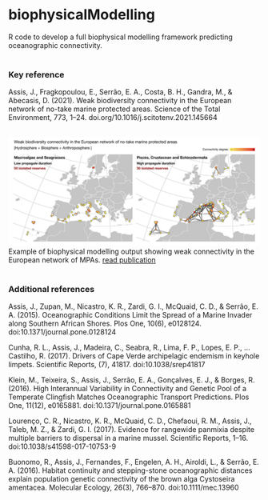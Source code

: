 # biophysicalModelling

R code to develop a full biophysical modelling framework predicting oceanographic connectivity.
<br><br>
### Key reference

Assis, J., Fragkopoulou, E., Serrão, E. A., Costa, B. H., Gandra, M., & Abecasis, D. (2021). Weak biodiversity connectivity in the European network of no-take marine protected areas. Science of the Total Environment, 773, 1–24. doi.org/10.1016/j.scitotenv.2021.145664
<br><br>

![plot](./Data/img.png)
Example of biophysical modelling output showing weak connectivity in the European network of MPAs. [read publication](https://www.sciencedirect.com/science/article/pii/S0048969721007324)
<br><br>
### Additional references

Assis, J., Zupan, M., Nicastro, K. R., Zardi, G. I., McQuaid, C. D., & Serrão, E. A. (2015). Oceanographic Conditions Limit the Spread of a Marine Invader along Southern African Shores. Plos One, 10(6), e0128124. doi:10.1371/journal.pone.0128124

Cunha, R. L., Assis, J., Madeira, C., Seabra, R., Lima, F. P., Lopes, E. P., … Castilho, R. (2017). Drivers of Cape Verde archipelagic endemism in keyhole limpets. Scientific Reports, (7), 41817. doi:10.1038/srep41817

Klein, M., Teixeira, S., Assis, J., Serrão, E. A., Gonçalves, E. J., & Borges, R. (2016). High Interannual Variability in Connectivity and Genetic Pool of a Temperate Clingfish Matches Oceanographic Transport Predictions. Plos One, 11(12), e0165881. doi:10.1371/journal.pone.0165881

Lourenço, C. R., Nicastro, K. R., McQuaid, C. D., Chefaoui, R. M., Assis, J., Taleb, M. Z., & Zardi, G. I. (2017). Evidence for rangewide panmixia despite multiple barriers to dispersal in a marine mussel. Scientific Reports, 1–16. doi:10.1038/s41598-017-10753-9

Buonomo, R., Assis, J., Fernandes, F., Engelen, A. H., Airoldi, L., & Serrão, E. A. (2016). Habitat continuity and stepping-stone oceanographic distances explain population genetic connectivity of the brown alga Cystoseira amentacea. Molecular Ecology, 26(3), 766–870. doi:10.1111/mec.13960
